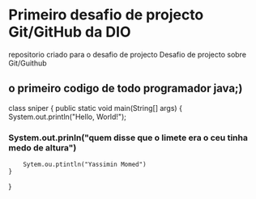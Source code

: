 # Primeiro desafio de projecto Git/GitHub da DIO
repositorio criado para o desafio de projecto
Desafio de projecto sobre Git/Guithub
## o primeiro codigo de todo programador java;)

class sniper {
    public static void main(String[] args) {
        System.out.println("Hello, World!"); 
###        System.out.prinln("quem disse que o limete era o ceu tinha medo de altura")
        Sytem.ou.ptintln("Yassimin Momed")
    }
}
